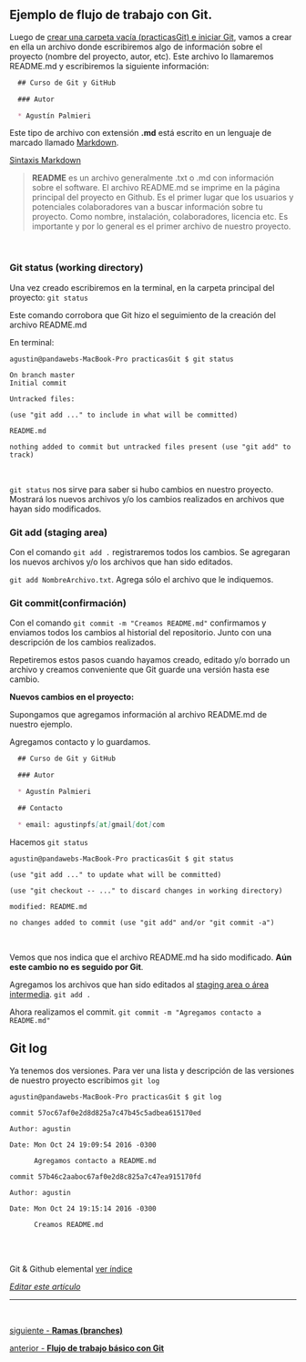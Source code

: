 ## Ejemplo de flujo de trabajo con Git.

Luego de [crear una carpeta vacía (practicasGit) e iniciar Git](https://github.com/Pandawebs/Git-y-GitHub-elemental/blob/master/crear-un-repositorio.md), vamos a crear en ella un archivo donde escribiremos algo de información sobre el proyecto (nombre del proyecto, autor, etc). Este archivo lo llamaremos README.md y escribiremos la siguiente información:

```md
  ## Curso de Git y GitHub

  ### Autor

  * Agustín Palmieri
```

Este tipo de archivo con extensión **.md** está escrito en un lenguaje de marcado llamado [Markdown](https://guides.github.com/features/mastering-markdown/).

[Sintaxis Markdown](https://guides.github.com/features/mastering-markdown/)

> **README** es un archivo generalmente .txt o .md con información sobre el software.
El archivo README.md se imprime en la página principal del proyecto en Github. Es el primer lugar que los usuarios y potenciales colaboradores van a buscar información sobre tu proyecto. Como nombre, instalación, colaboradores, licencia etc. 
Es importante y por lo general es el primer archivo de nuestro proyecto.

<br>

### Git status (working directory)

Una vez creado escribiremos en la terminal, en la carpeta principal del proyecto:
`git status`

Este comando corrobora que Git hizo el seguimiento de la creación del archivo README.md 

En terminal:

```console
agustin@pandawebs-MacBook-Pro practicasGit $ git status

On branch master
Initial commit

Untracked files:

(use "git add ..." to include in what will be committed)

README.md

nothing added to commit but untracked files present (use "git add" to track)
```

<br>

`git status` nos sirve para saber si hubo cambios en nuestro proyecto. Mostrará los nuevos archivos y/o los cambios realizados en archivos que hayan sido modificados.

### Git add (staging area)

Con el comando `git add .` registraremos todos los cambios. Se agregaran los nuevos archivos y/o los archivos que han sido editados.

`git add NombreArchivo.txt`. Agrega sólo el archivo que le indiquemos.

### Git commit(confirmación)

Con el comando `git commit -m "Creamos README.md"` confirmamos y enviamos todos los cambios al historial del repositorio. Junto con una descripción de los cambios realizados.

Repetiremos estos pasos cuando hayamos creado, editado y/o borrado un archivo y creamos
conveniente que Git guarde una versión hasta ese cambio.

**Nuevos cambios en el proyecto:**

Supongamos que agregamos información al archivo README.md de nuestro ejemplo.

Agregamos contacto y lo guardamos.

```md
  ## Curso de Git y GitHub

  ### Autor

  * Agustín Palmieri

  ## Contacto

  * email: agustinpfs[at]gmail[dot]com
```

Hacemos `git status`

```console
agustin@pandawebs-MacBook-Pro practicasGit $ git status

(use "git add ..." to update what will be committed)

(use "git checkout -- ..." to discard changes in working directory)

modified: README.md

no changes added to commit (use "git add" and/or "git commit -a")
```
<br>


Vemos que nos indica que el archivo README.md ha sido modificado. **Aún este cambio no es seguido por Git**.

Agregamos los archivos que han sido editados al [staging area o área intermedia](https://github.com/Pandawebs/Git-y-GitHub-elemental/blob/master/flujo-de-trabajo-basico-con-git.md).
`git add .`

Ahora realizamos el commit.
`git commit -m "Agregamos contacto a README.md"`

## Git log

Ya tenemos dos versiones. Para ver una lista y descripción de las versiones de nuestro
proyecto escribimos `git log`

```console
agustin@pandawebs-MacBook-Pro practicasGit $ git log

commit 57oc67af0e2d8d825a7c47b45c5adbea615170ed

Author: agustin 

Date: Mon Oct 24 19:09:54 2016 -0300

      Agregamos contacto a README.md

commit 57b46c2aaboc67af0e2d8c825a7c47ea915170fd

Author: agustin 

Date: Mon Oct 24 19:15:14 2016 -0300

      Creamos README.md
 ```

<br>
<br>


<!-- Inicio links índice y github -->

<span class="link-to-index-git">Git & Github elemental [ ver índice](https://github.com/Pandawebs/Git-y-GitHub-elemental/blob/master/README.md)</span>

<em>[Editar este artículo](https://github.com/Pandawebs/Git-y-GitHub-elemental/edit/master/ejemplo-de-flujo-de-trabajo-basico-con-git.md)</em>

<!-- Fin links índice y github -->



<hr>

<br>

[siguiente - **Ramas (branches)**](https://github.com/Pandawebs/Git-y-GitHub-elemental/blob/master/trabajar-con-ramas-git.md) 

[anterior - **Flujo de trabajo básico con Git**](https://github.com/Pandawebs/Git-y-GitHub-elemental/blob/master/flujo-de-trabajo-basico-con-git.md) 
